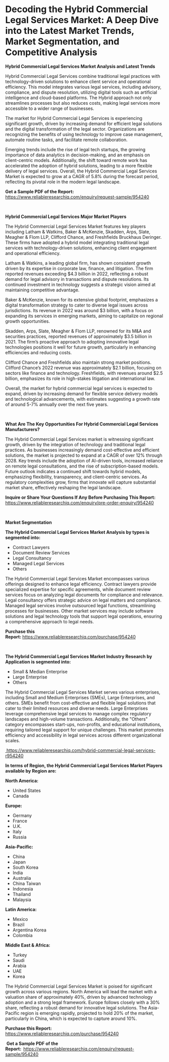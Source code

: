 <p><h1>Decoding the Hybrid Commercial Legal Services Market: A Deep Dive into the Latest Market Trends, Market Segmentation, and Competitive Analysis</h1></p><p><strong>Hybrid Commercial Legal Services Market Analysis and Latest Trends</strong></p>
<p><p>Hybrid Commercial Legal Services combine traditional legal practices with technology-driven solutions to enhance client service and operational efficiency. This model integrates various legal services, including advisory, compliance, and dispute resolution, utilizing digital tools such as artificial intelligence and cloud-based platforms. The Hybrid approach not only streamlines processes but also reduces costs, making legal services more accessible to a wider range of businesses.</p><p>The market for Hybrid Commercial Legal Services is experiencing significant growth, driven by increasing demand for efficient legal solutions and the digital transformation of the legal sector. Organizations are recognizing the benefits of using technology to improve case management, automate routine tasks, and facilitate remote collaboration. </p><p>Emerging trends include the rise of legal tech startups, the growing importance of data analytics in decision-making, and an emphasis on client-centric models. Additionally, the shift toward remote work has accelerated the adoption of hybrid solutions, leading to a more flexible delivery of legal services. Overall, the Hybrid Commercial Legal Services Market is expected to grow at a CAGR of 5.8% during the forecast period, reflecting its pivotal role in the modern legal landscape.</p></p>
<p><strong>Get a Sample PDF of the Report:&nbsp;</strong> <a href="https://www.reliableresearchiq.com/enquiry/request-sample/954240?utm_campaign=3008&utm_medium=2&utm_source=Github&utm_content=ia&utm_term=18042025&utm_id=hybrid-commercial-legal-services">https://www.reliableresearchiq.com/enquiry/request-sample/954240</a></p>
<p>&nbsp;</p>
<p><strong>Hybrid Commercial Legal Services Major Market Players</strong></p>
<p><p>The Hybrid Commercial Legal Services Market features key players including Latham & Watkins, Baker & McKenzie, Skadden, Arps, Slate, Meagher & Flom LLP, Clifford Chance, and Freshfields Bruckhaus Deringer. These firms have adopted a hybrid model integrating traditional legal services with technology-driven solutions, enhancing client engagement and operational efficiency.</p><p>Latham & Watkins, a leading global firm, has shown consistent growth driven by its expertise in corporate law, finance, and litigation. The firm reported revenues exceeding $4.3 billion in 2022, reflecting a robust demand for legal advisory in transactions and dispute resolutions. Its continued investment in technology suggests a strategic vision aimed at maintaining competitive advantage.</p><p>Baker & McKenzie, known for its extensive global footprint, emphasizes a digital transformation strategy to cater to diverse legal issues across jurisdictions. Its revenue in 2022 was around $3 billion, with a focus on expanding its services in emerging markets, aiming to capitalize on regional growth opportunities.</p><p>Skadden, Arps, Slate, Meagher & Flom LLP, renowned for its M&A and securities practices, reported revenues of approximately $3.5 billion in 2021. The firm’s proactive approach to adopting innovative legal technologies positions it well for future growth, particularly in enhancing efficiencies and reducing costs.</p><p>Clifford Chance and Freshfields also maintain strong market positions. Clifford Chance’s 2022 revenue was approximately $2.1 billion, focusing on sectors like finance and technology. Freshfields, with revenues around $2.5 billion, emphasizes its role in high-stakes litigation and international law.</p><p>Overall, the market for hybrid commercial legal services is expected to expand, driven by increasing demand for flexible service delivery models and technological advancements, with estimates suggesting a growth rate of around 5-7% annually over the next five years.</p></p>
<p>&nbsp;</p>
<p><strong>What Are The Key Opportunities For Hybrid Commercial Legal Services Manufacturers?</strong></p>
<p><p>The Hybrid Commercial Legal Services market is witnessing significant growth, driven by the integration of technology and traditional legal practices. As businesses increasingly demand cost-effective and efficient solutions, the market is projected to expand at a CAGR of over 12% through 2028. Key trends include the adoption of AI-driven tools, increased reliance on remote legal consultations, and the rise of subscription-based models. Future outlook indicates a continued shift towards hybrid models, emphasizing flexibility, transparency, and client-centric services. As regulatory complexities grow, firms that innovate will capture substantial market share, effectively reshaping the legal landscape.</p></p>
<p><strong>Inquire or Share Your Questions If Any Before Purchasing This Report:</strong> <a href="https://www.reliableresearchiq.com/enquiry/pre-order-enquiry/954240?utm_campaign=3008&utm_medium=2&utm_source=Github&utm_content=ia&utm_term=18042025&utm_id=hybrid-commercial-legal-services">https://www.reliableresearchiq.com/enquiry/pre-order-enquiry/954240</a></p>
<p>&nbsp;</p>
<p><strong>Market Segmentation</strong></p>
<p><strong>The Hybrid Commercial Legal Services Market Analysis by types is segmented into:</strong></p>
<p><ul><li>Contract Lawyers</li><li>Document Review Services</li><li>Legal Consultancy</li><li>Managed Legal Services</li><li>Others</li></ul></p>
<p><p>The Hybrid Commercial Legal Services Market encompasses various offerings designed to enhance legal efficiency. Contract lawyers provide specialized expertise for specific agreements, while document review services focus on analyzing legal documents for compliance and relevance. Legal consultancy offers strategic advice on legal matters and compliance. Managed legal services involve outsourced legal functions, streamlining processes for businesses. Other market services may include software solutions and legal technology tools that support legal operations, ensuring a comprehensive approach to legal needs.</p></p>
<p><strong>Purchase this Report:&nbsp;</strong><a href="https://www.reliableresearchiq.com/purchase/954240?utm_campaign=3008&utm_medium=2&utm_source=Github&utm_content=ia&utm_term=18042025&utm_id=hybrid-commercial-legal-services">https://www.reliableresearchiq.com/purchase/954240</a></p>
<p>&nbsp;</p>
<p><strong>The Hybrid Commercial Legal Services Market Industry Research by Application is segmented into:</strong></p>
<p><ul><li>Small & Median Enterprise</li><li>Large Enterprise</li><li>Others</li></ul></p>
<p><p>The Hybrid Commercial Legal Services Market serves various enterprises, including Small and Medium Enterprises (SMEs), Large Enterprises, and others. SMEs benefit from cost-effective and flexible legal solutions that cater to their limited resources and diverse needs. Large Enterprises leverage comprehensive legal services to manage complex regulatory landscapes and high-volume transactions. Additionally, the "Others" category encompasses start-ups, non-profits, and educational institutions, requiring tailored legal support for unique challenges. This market promotes efficiency and accessibility in legal services across different organizational scales.</p></p>
<p><a href="https://www.reliableresearchiq.com/hybrid-commercial-legal-services-r954240?utm_campaign=3008&utm_medium=2&utm_source=Github&utm_content=ia&utm_term=18042025&utm_id=hybrid-commercial-legal-services">&nbsp;https://www.reliableresearchiq.com/hybrid-commercial-legal-services-r954240</a></p>
<p><strong>In terms of Region, the Hybrid Commercial Legal Services Market Players available by Region are:</strong></p>
<p>
    <p> <strong> North America: </strong>
        <ul>
            <li>United States</li>
            <li>Canada</li>
        </ul>
        </p> 
    <p> <strong> Europe: </strong>
        <ul>
            <li>Germany</li>
            <li>France</li>
            <li>U.K.</li>
            <li>Italy</li>
            <li>Russia</li>
        </ul>
        </p> 
    <p> <strong> Asia-Pacific: </strong>
        <ul>
            <li>China</li>
            <li>Japan</li>
            <li>South Korea</li>
            <li>India</li>
            <li>Australia</li>
            <li>China Taiwan</li>
            <li>Indonesia</li>
            <li>Thailand</li>
            <li>Malaysia</li>
        </ul>
        </p> 
    <p> <strong> Latin America: </strong>
        <ul>
            <li>Mexico</li>
            <li>Brazil</li>
            <li>Argentina Korea</li>
            <li>Colombia</li>
        </ul>
        </p> 
    <p> <strong> Middle East & Africa: </strong>
        <ul>
            <li>Turkey</li>
            <li>Saudi</li>
            <li>Arabia</li>
            <li>UAE</li>
            <li>Korea</li>
        </ul>
    </p>
    </p>
<p><p>The Hybrid Commercial Legal Services Market is poised for significant growth across various regions. North America will lead the market with a valuation share of approximately 40%, driven by advanced technology adoption and a strong legal framework. Europe follows closely with a 30% share, reflecting a robust demand for innovative legal solutions. The Asia-Pacific region is emerging rapidly, projected to hold 20% of the market, particularly in China, which is expected to capture around 10%.</p></p>
<p><strong>Purchase this Report: </strong><a href="https://www.reliableresearchiq.com/purchase/954240?utm_campaign=3008&utm_medium=2&utm_source=Github&utm_content=ia&utm_term=18042025&utm_id=hybrid-commercial-legal-services">https://www.reliableresearchiq.com/purchase/954240</a></p>
<p>&nbsp;<strong>Get a Sample PDF of the Report:&nbsp;&nbsp;</strong><a href="https://www.reliableresearchiq.com/enquiry/request-sample/954240?utm_campaign=3008&utm_medium=2&utm_source=Github&utm_content=ia&utm_term=18042025&utm_id=hybrid-commercial-legal-services">https://www.reliableresearchiq.com/enquiry/request-sample/954240</a></p>
<p><strong></strong></p>
<p><p></p><p></p><p></p></p>